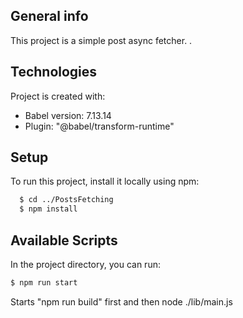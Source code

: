 
## General info
This project is a simple post async fetcher.
.
	
## Technologies
Project is created with:
* Babel version: 7.13.14
* Plugin: "@babel/transform-runtime"


## Setup
To run this project, install it locally using npm:

```sh
  $ cd ../PostsFetching
  $ npm install
  ```


## Available Scripts

In the project directory, you can run:

```sh
$ npm run start
```
Starts "npm run build" first and then node ./lib/main.js 






